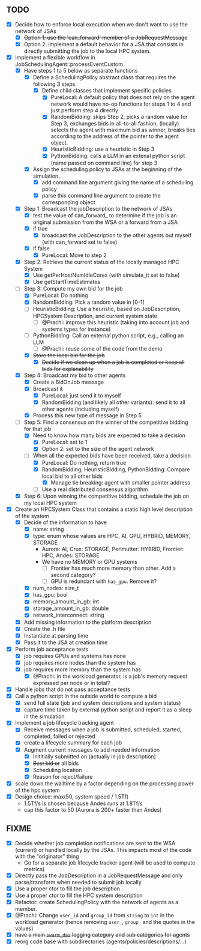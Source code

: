 ## TODO
- [x] Decide how to enforce local execution when we don't want to use the network of JSAs
  - [x] ~~Option 1: use the 'can_forward' member of a JobRequestMessage~~
  - [x] Option 2: implement a default behavior for a JSA that consists in directly submitting the job to the local HPC system. 
- [x] Implement a flexible workflow in JobSchedulingAgent::processEventCustom
  - [x] Have steps 1 to 5 below as separate functions
    - [x] Define a SchedulingPolicy abstract class that requires the following 3 steps.
      - [x] Define child classes that implement specific policies
        - [x] PureLocal: A default policy that does not rely on the agent network would have no-op functions for steps 1 to 4 and just perform step 4 directly
        - [x] RandomBidding: skips Step 2, picks a random value for Step 3, exchanges bids in all-to-all fashion, (locally) selects the agent with maximum bid as winner, breaks ties according to the address of the pointer to the agent object.
        - [x] HeuristicBidding: use a heuristic in Step 3 
        - [x] PythonBidding: calls a LLM in an extenal python script (name passed on command line) for step 3
    - [x] Assign the scheduling policy to JSAs at the beginning of the simulation.
      - [x] add command line argument giving the name of a scheduling policy
      - [x] parse this command line argument to create the corresponding object
  - [x] Step 1: Broadcast the jobDescription to the network of JSAs
      - [x] test the value of can_forward_ to determine if the job is an original submission from the WSA or a forward from a JSA
      - [x] if true
        - [x] broadcast the JobDescription to the other agents but myself (with can_forward set to false)
      - [x] if false
        - [x] PureLocal: Move to step 2
  - [x] Step 2: Retrieve the current status of the locally managed HPC System
    - [x] Use getPerHostNumIdleCores (with simulate_it set to false)
    - [x] Use getStartTimeEstimates
  - [ ] Step 3: Compute my own bid for the job
      - [x] PureLocal: Do nothing
      - [x] RandomBidding: Pick a random value in [0-1]
      - [ ] HeuristicBidding: Use a heuristic, based on JobDescription, HPCSystem Description, and current system state
        - [ ] @Prachi: improve this heuristic (taking into account job and systems types for instance)
      - [ ] PythonBidding: Call an external python script, e.g., calling an LLM
        - [ ] @Prachi: reuse some of the code from the demo
      - [x] ~~Store the local bid for the job~~
        - [x] ~~Decide if we clean up when a job is completed or keep all bids for explanability~~
  - [x] Step 4: Broadcast my bid to other agents
      - [x] Create a BidOnJob message
      - [x] Broadcast it
        - [x] PureLocal: just send it to myself
        - [x] RandomBidding (and likely all other variants): send it to all other agents (including myself)
      - [x] Process this new type of message in Step 5
  - [ ] Step 5: Find a consensus on the winner of the competitive bidding for that job
      - [x] Need to know how many bids are expected to take a decision
        - [x] PureLocal: set to 1
        - [x] Option 2: set to the size of the agent network
      - [ ] When all the expected bids have been received, take a decision
        - [x] PureLocal: Do nothing, return true
        - [x] RandomBidding, HeuristicBidding, PythonBidding: Compare local bid to all other bids
          - [x] Manage tie breaking: agent with smaller pointer address
        - [ ] Use a real distributed consensus algorithm 
  - [x] Step 6: Upon winning the competitive bidding, schedule the job on my local HPC system
- [x] Create an HPCSystem Class that contains a static high level description of the system
  - [x] Decide of the information to have
    - [x] name: string
    - [x] type: enum whose values are HPC, AI, GPU, HYBRID, MEMORY, STORAGE
      - Aurora: AI, Crux: STORAGE, Perlmutter: HYBRID, Frontier: HPC, Andes: STORAGE
      - We have no MEMORY or GPU systems
        - [ ] Frontier has much more memory than other. Add a second category?
        - [ ] GPU is redundant with `has_gpu`. Remove it?
    - [x] num_nodes: size_t
    - [x] has_gpu: bool
    - [x] memory_amount_in_gb: int
    - [x] storage_amount_in_gb: double
    - [x] network_interconnect: string
  - [x] Add missing information to the platform description
  - [x] Create the .h file
  - [x] Instantiate at parsing time
  - [x] Pass it to the JSA at creation time
- [x] Perform job acceptance tests
  - [x] job requires GPUs and systems has none
  - [x] job requires more nodes than the system has
  - [x] job requires more memory than the system has
    - [x] @Prachi: in the workload generator, is a job's memory request expressed per node or in total?
- [x] Handle jobs that do not pass acceptance tests
- [x] Call a python script in the outside world to compute a bid
  - [x] send full state (job and system descriptions and system status)
  - [x] capture time taken by external python script and report it as a sleep in the simulation
- [x] Implement a job lifecycle tracking agent
  - [x] Receive messages when a job is submitted, scheduled, started, completed, failed or rejected
  - [X] create a lifecycle summary for each job
  - [x] Augment current messages to add needed information
    - [x] Inititially submitted on (actually in job description)
    - [x] ~~Best bid or~~ all bids
    - [x] Scheduling location
    - [x] Reason for reject/failure
 - [x] scale down the walltime by a factor depending on the processing power of the hpc system
  - [x] Design choice: max(50, system speed / 1.5Tf)
    - 1.5Tf/s is chosen because Andes runs at 1.8Tf/s
    - cap this factor to 50 (Aurora is 200+ faster than Andes)

## FIXME
- [x] Decide whether job completion notifications are sent to the WSA (current) or handled locally by the JSAs. This impacts most of the code with the "originator" thing
  - Go for a separate job lifecycle tracker agent (will be used to compute metrics)
- [x] Directly pass the JobDescription in a JobRequestMessage and only parse/transform when needed to submit job locally
- [x] Use a proper ctor to fill the job description
- [x] Use a proper ctor to fill the HPC system description
- [x] Refactor: create SchedulingPolicy with the network of agents as a member.
- [x] @Prachi: Change `user_id` and `group_id` from `string` to `int` in the workload generator (hence removing `user_`, `group_` and the quotes in the values)
- [x] ~~have a main `swarm_das` logging category and sub categories for agents~~
- [x] reorg code base with subdirectories (agents/policies/descriptions/...)
